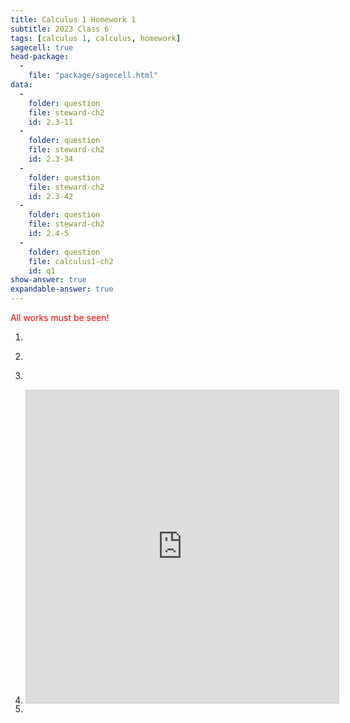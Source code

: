 ```yaml
---
title: Calculus 1 Homework 1
subtitle: 2023 Class 6
tags: [calculus 1, calculus, homework]
sagecell: true
head-package:
  -
    file: "package/sagecell.html"
data:
  - 
    folder: question
    file: steward-ch2
    id: 2.3-11
  -
    folder: question
    file: steward-ch2
    id: 2.3-34
  -
    folder: question
    file: steward-ch2
    id: 2.3-42
  -
    folder: question
    file: steward-ch2
    id: 2.4-5
  -
    folder: question
    file: calculus1-ch2
    id: q1
show-answer: true
expandable-answer: true
---
```

<span style="color:red;">All works must be seen!</span>

1. <div id='question-question-steward-ch2-2.3-11'></div>

    <div id='answer-question-steward-ch2-2.3-11'></div>

2. <div id='question-question-steward-ch2-2.3-34'></div>

    <div id='answer-question-steward-ch2-2.3-34'></div>

3. <div id='question-question-steward-ch2-2.3-42'></div>

    <div id='answer-question-steward-ch2-2.3-42'></div>

4. <div id='question-question-steward-ch2-2.4-5'></div>
    <iframe src='https://www.desmos.com/calculator/onnzbieghc?embed' width='500' height='500' style='border: 1px solid #ccc' frameborder=0></iframe>
    <div id='answer-question-steward-ch2-2.4-5'></div>

5. <div id='question-question-calculus1-ch2-q1'></div>

    <div id='answer-question-calculus1-ch2-q1'></div>